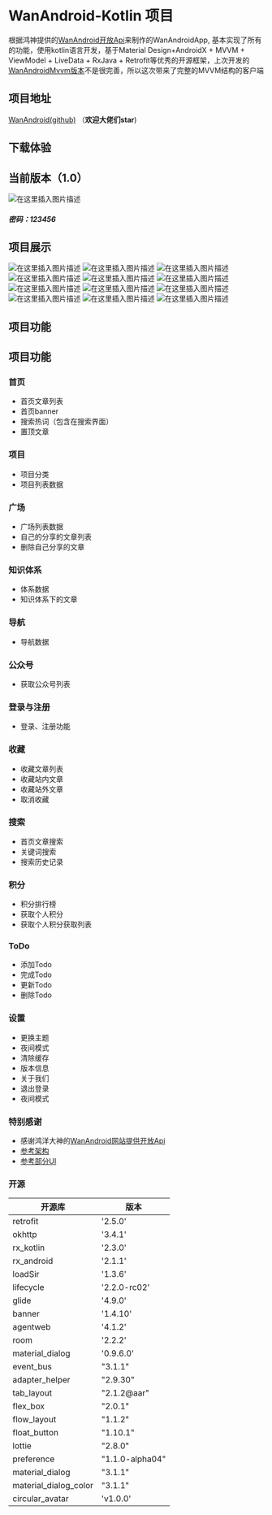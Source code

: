# WanAndroid-Kotlin 项目
根据鸿神提供的[WanAndroid开放Api](https://www.wanandroid.com/)来制作的WanAndroidApp, 基本实现了所有的功能，使用kotlin语言开发，基于Material Design+AndroidX + MVVM + ViewModel + LiveData + RxJava + Retrofit等优秀的开源框架，上次开发的 [WanAndroidMvvm版本](https://blog.csdn.net/qq_39424143/article/details/104697886)不是很完善，所以这次带来了完整的MVVM结构的客户端

## 项目地址
[WanAndroid(github)](https://github.com/wangjianxiandev/WanAndroidMvvm)  （**欢迎大佬们star**)
## 下载体验
## 当前版本（1.0）
![在这里插入图片描述](https://img-blog.csdnimg.cn/2020032821192381.png)
##### 密码：123456

## 项目展示
![在这里插入图片描述](https://img-blog.csdnimg.cn/20200328205250824.gif)
![在这里插入图片描述](https://img-blog.csdnimg.cn/20200328205319697.jpg?x-oss-process=image/watermark,type_ZmFuZ3poZW5naGVpdGk,shadow_10,text_aHR0cHM6Ly9ibG9nLmNzZG4ubmV0L3FxXzM5NDI0MTQz,size_16,color_FFFFFF,t_70)
![在这里插入图片描述](https://img-blog.csdnimg.cn/20200328205327145.jpg?x-oss-process=image/watermark,type_ZmFuZ3poZW5naGVpdGk,shadow_10,text_aHR0cHM6Ly9ibG9nLmNzZG4ubmV0L3FxXzM5NDI0MTQz,size_16,color_FFFFFF,t_70)
![在这里插入图片描述](https://img-blog.csdnimg.cn/20200328205339358.jpg?x-oss-process=image/watermark,type_ZmFuZ3poZW5naGVpdGk,shadow_10,text_aHR0cHM6Ly9ibG9nLmNzZG4ubmV0L3FxXzM5NDI0MTQz,size_16,color_FFFFFF,t_70)
![在这里插入图片描述](https://img-blog.csdnimg.cn/20200328205346494.jpg?x-oss-process=image/watermark,type_ZmFuZ3poZW5naGVpdGk,shadow_10,text_aHR0cHM6Ly9ibG9nLmNzZG4ubmV0L3FxXzM5NDI0MTQz,size_16,color_FFFFFF,t_70)
![在这里插入图片描述](https://img-blog.csdnimg.cn/2020032820535557.jpg?x-oss-process=image/watermark,type_ZmFuZ3poZW5naGVpdGk,shadow_10,text_aHR0cHM6Ly9ibG9nLmNzZG4ubmV0L3FxXzM5NDI0MTQz,size_16,color_FFFFFF,t_70)
![在这里插入图片描述](https://img-blog.csdnimg.cn/20200328205401611.jpg?x-oss-process=image/watermark,type_ZmFuZ3poZW5naGVpdGk,shadow_10,text_aHR0cHM6Ly9ibG9nLmNzZG4ubmV0L3FxXzM5NDI0MTQz,size_16,color_FFFFFF,t_70)
![在这里插入图片描述](https://img-blog.csdnimg.cn/20200328205407997.jpg?x-oss-process=image/watermark,type_ZmFuZ3poZW5naGVpdGk,shadow_10,text_aHR0cHM6Ly9ibG9nLmNzZG4ubmV0L3FxXzM5NDI0MTQz,size_16,color_FFFFFF,t_70)
![在这里插入图片描述](https://img-blog.csdnimg.cn/20200328205416341.jpg?x-oss-process=image/watermark,type_ZmFuZ3poZW5naGVpdGk,shadow_10,text_aHR0cHM6Ly9ibG9nLmNzZG4ubmV0L3FxXzM5NDI0MTQz,size_16,color_FFFFFF,t_70)
![在这里插入图片描述](https://img-blog.csdnimg.cn/20200328205427386.jpg?x-oss-process=image/watermark,type_ZmFuZ3poZW5naGVpdGk,shadow_10,text_aHR0cHM6Ly9ibG9nLmNzZG4ubmV0L3FxXzM5NDI0MTQz,size_16,color_FFFFFF,t_70)
![在这里插入图片描述](https://img-blog.csdnimg.cn/2020032820543845.jpg?x-oss-process=image/watermark,type_ZmFuZ3poZW5naGVpdGk,shadow_10,text_aHR0cHM6Ly9ibG9nLmNzZG4ubmV0L3FxXzM5NDI0MTQz,size_16,color_FFFFFF,t_70)
![在这里插入图片描述](https://img-blog.csdnimg.cn/20200328205451624.jpg?x-oss-process=image/watermark,type_ZmFuZ3poZW5naGVpdGk,shadow_10,text_aHR0cHM6Ly9ibG9nLmNzZG4ubmV0L3FxXzM5NDI0MTQz,size_16,color_FFFFFF,t_70)
## 项目功能

## 项目功能
### 首页
- 首页文章列表
- 首页banner
- 搜索热词（包含在搜索界面）
- 置顶文章

### 项目
- 项目分类
- 项目列表数据

### 广场
- 广场列表数据
- 自己的分享的文章列表
- 删除自己分享的文章

### 知识体系
- 体系数据
- 知识体系下的文章

### 导航
- 导航数据

### 公众号
- 获取公众号列表

### 登录与注册
- 登录、注册功能

### 收藏
- 收藏文章列表
- 收藏站内文章
- 收藏站外文章
- 取消收藏

### 搜索
- 首页文章搜索
- 关键词搜索
- 搜索历史记录

### 积分
- 积分排行榜
- 获取个人积分
- 获取个人积分获取列表

### ToDo
- 添加Todo
- 完成Todo
- 更新Todo
- 删除Todo

### 设置
- 更换主题
- 夜间模式
- 清除缓存
- 版本信息
- 关于我们
- 退出登录
- 夜间模式


### 特别感谢
- 感谢鸿洋大神的[WanAndroid网站提供开放Api](https://www.wanandroid.com/)
- [参考架构](https://github.com/hyzhan43/PlayAndroid)
- [参考部分UI](https://www.wanandroid.com/blog/show/2694)
### 开源
|开源库| 版本 |
|--|--|
|retrofit | '2.5.0'|
|okhttp| '3.4.1'|
|rx_kotlin| '2.3.0'|
|rx_android|'2.1.1'|
|loadSir| '1.3.6'|
| lifecycle|'2.2.0-rc02'|
| glide |'4.9.0'|
|banner | '1.4.10'|
| agentweb| '4.1.2'|
| room| '2.2.2'|
| material_dialog | '0.9.6.0'|
| event_bus | "3.1.1"|
|adapter_helper | "2.9.30"|
| tab_layout | "2.1.2@aar"|
|flex_box | "2.0.1"|
|flow_layout | "1.1.2"|
|float_button  | "1.10.1"|
|lottie|"2.8.0"|  
| preference | "1.1.0-alpha04"|
|material_dialog |  "3.1.1"|
| material_dialog_color | "3.1.1"|
| circular_avatar | 'v1.0.0'|

